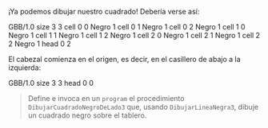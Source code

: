 ¡Ya podemos dibujar nuestro cuadrado! Debería verse así:

<gs-board> 
  GBB/1.0 
  size 3 3 
  cell 0 0 Negro 1 
  cell 0 1 Negro 1 
  cell 0 2 Negro 1 
  cell 1 0 Negro 1 
  cell 1 1 Negro 1 
  cell 1 2 Negro 1 
  cell 2 0 Negro 1 
  cell 2 1 Negro 1 
  cell 2 2 Negro 1 
  head 0 2 
</gs-board>

El cabezal comienza en el origen, es decir, en el casillero de abajo a la izquierda:

<gs-board> 
  GBB/1.0 
  size 3 3 
  head 0 0 
</gs-board>

> Define e invoca en un `program` el procedimiento `DibujarCuadradoNegroDeLado3` que, usando `DibujarLineaNegra3`, dibuje un cuadrado negro sobre el tablero.